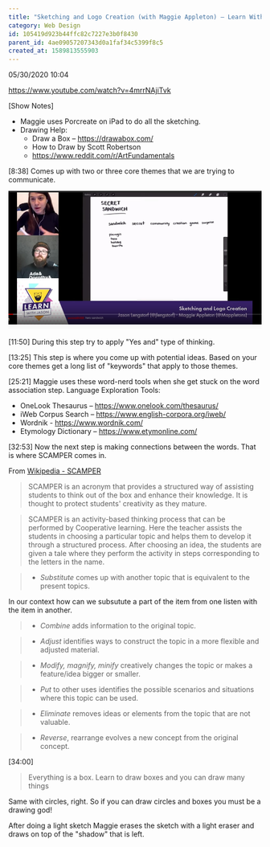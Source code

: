 ```yaml
---
title: "Sketching and Logo Creation (with Maggie Appleton) — Learn With Jason"
category: Web Design
id: 105419d923b44ffc82c7227e3b0f8430
parent_id: 4ae09057207343d0a1faf34c5399f8c5
created_at: 1589813555903
---
```


05/30/2020 10:04

https://www.youtube.com/watch?v=4mrrNAjiTvk

[Show Notes]
* Maggie uses Porcreate on iPad to do all the sketching.
* Drawing Help:  
	- Draw a Box – https://drawabox.com/  
	- How to Draw by Scott Robertson
	- https://www.reddit.com/r/ArtFundamentals


[8:38]
Comes up with two or three core themes that we are trying to communicate.

![bb25fdfb9923f1da8feed9c64ae0be6b.png](./resources/fecca646daad44f695343db85263a639.png)

[11:50]
During this step try to apply "Yes and" type of thinking.

[13:25]
This step is where you come up with potential ideas. Based on your core themes get a long list of "keywords" that apply to those themes.

[25:21]
Maggie uses these word-nerd tools when she get stuck on the word association step. Language Exploration Tools:  
- OneLook Thesaurus – https://www.onelook.com/thesaurus/
- iWeb Corpus Search – https://www.english-corpora.org/iweb/
- Wordnik - https://www.wordnik.com/  
- Etymology Dictionary – https://www.etymonline.com/

[32:53]
Now the next step is making connections between the words. That is where SCAMPER comes in.

From [Wikipedia - SCAMPER](https://en.wikipedia.org/wiki/S.C.A.M.P.E.R)
> SCAMPER is an acronym that provides a structured way of assisting students to think out of the box and enhance their knowledge.
It is thought to protect students' creativity as they mature.

> SCAMPER is an activity-based thinking process that can be performed by Cooperative learning. Here the teacher assists the students in choosing a particular topic and helps them to develop it through a structured process. After choosing an idea, the students are given a tale where they perform the activity in steps corresponding to the letters in the name. 

> * *Substitute* comes up with another topic that is equivalent to the present topics.

In our context how can we subsutute a part of the item from one listen with the item in another.

> * *Combine* adds information to the original topic.

> * *Adjust* identifies ways to construct the topic in a more flexible and adjusted material.

> * *Modify, magnify, minify* creatively changes the topic or makes a feature/idea bigger or smaller.

> * *Put* to other uses identifies the possible scenarios and situations where this topic can be used.

> * *Eliminate* removes ideas or elements from the topic that are not valuable.

> * *Reverse*, rearrange evolves a new concept from the original concept.


[34:00]
> Everything is a box. Learn to draw boxes and you can draw many things

Same with circles, right. So if you can draw circles and boxes you must be a drawing god!

After doing a light sketch Maggie erases the sketch with a light eraser and draws on top of the "shadow" that is left.





    